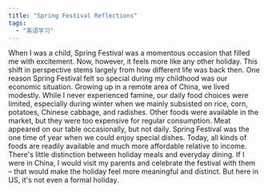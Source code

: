 ```yaml
---
title: "Spring Festival Reflections"
tags: 
  - "英语学习"
---
```


When I was a child, Spring Festival was a momentous occasion that filled me with excitement. Now, however, it feels more like any other holiday. This shift in perspective stems largely from how different life was back then.
One reason Spring Festival felt so special during my childhood was our economic situation. Growing up in a remote area of China, we lived modestly. While I never experienced famine, our daily food choices were limited, especially during winter when we mainly subsisted on rice, corn, potatoes, Chinese cabbage, and radishes. Other foods were available in the market, but they were too expensive for regular consumption. Meat appeared on our table occasionally, but not daily. Spring Festival was the one time of year when we could enjoy special dishes.
Today, all kinds of foods are readily available and much more affordable relative to income. There's little distinction between holiday meals and everyday dining.
If I were in China, I would visit my parents and celebrate the festival with them – that would make the holiday feel more meaningful and distinct. But here in US, it's not even a formal holiday.